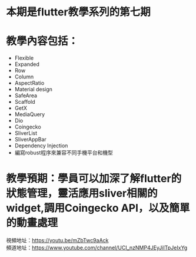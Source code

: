 # 本期是flutter教學系列的第七期

# 教學內容包括：
- Flexible 
- Expanded
- Row
- Column 
- AspectRatio 
- Material design 
- SafeArea 
- Scaffold
- GetX
- MediaQuery
- Dio
- Coingecko
- SliverList
- SliverAppBar
- Dependency Injection
- 編寫robust程序來兼容不同手機平台和機型
# 教學預期：學員可以加深了解flutter的狀態管理，靈活應用sliver相關的widget,調用Coingecko API，以及簡單的動畫處理
視頻地址：https://youtu.be/mZbTwc9aAck <br>
頻道地址：https://www.youtube.com/channel/UCI_nzNMP4JEyJiITpJeIxYg
